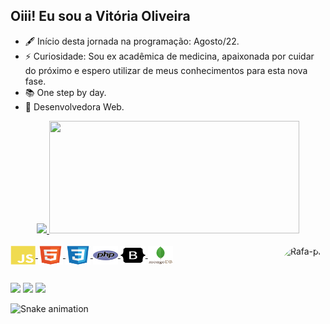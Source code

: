 ## Oiii! Eu sou a Vitória Oliveira
- 🖋 Início desta jornada na programação: Agosto/22.
- ⚡ Curiosidade: Sou ex acadêmica de medicina, apaixonada por cuidar do próximo e espero utilizar de meus conhecimentos para esta nova fase.
- 📚 One step by day.
- 🤖 Desenvolvedora Web. 

<div align="center">
  <a href="https://github.com/olvrvitoria">
  <img height="180em" src="https://github-readme-stats.vercel.app/api?username=olvrvitoria&show_icons=true&theme=gotham&include_all_commits=true&count_private=true"/>
  <img height="180em" width="400em" src="https://github-readme-stats.vercel.app/api/top-langs/?username=olvrvitoria&layout=compact&langs_count=7&theme=gotham"/>
</div>
<div style="display: inline_block"><br>
  <img align="center" alt="Vit-Js" height="30" width="40" src="https://raw.githubusercontent.com/devicons/devicon/master/icons/javascript/javascript-plain.svg">
  <img align="center" alt="Vit-HTML" height="30" width="40" src="https://raw.githubusercontent.com/devicons/devicon/master/icons/html5/html5-original.svg">
  <img align="center" alt="Vit-CSS" height="30" width="40" src="https://raw.githubusercontent.com/devicons/devicon/master/icons/css3/css3-original.svg">
  <img align="center" alt="Vit-PHP" height="30" width="40" src="https://raw.githubusercontent.com/devicons/devicon/master/icons/php/php-original.svg">
    <img align="center" alt="Vit-Bootstrap" height="30" width="40" src="https://raw.githubusercontent.com/devicons/devicon/d00d0969292a6569d45b06d3f350f463a0107b0d/icons/bootstrap/bootstrap-plain.svg">
  <img align="center" alt="Vit-MongoDb" height="30" width="40" src="https://raw.githubusercontent.com/devicons/devicon/c5378d6c2510ffa0b3e4475af95618a8048d6cf1/icons/mongodb/mongodb-original-wordmark.svg">
  <img align="right" alt="Rafa-pic" height="150" style="border-radius:50px;" src="https://image.api.playstation.com/vulcan/img/rnd/202011/1610/HWy4UZSiok6NDrkq4QkYJcAB.png">
  
  ##
 
<div> 
   
  <a href="https://codepen.io/olvrvitoria" target="_blank"><img src="https://img.shields.io/badge/-codepen-%FF7F3F?style=for-the-badge&logo=codepen&logoColor=white" target="_blank"></a>
  <a href = "mailto:soaresodvitoria@gmail.com"><img src="https://img.shields.io/badge/-Gmail-%23333?style=for-the-badge&logo=gmail&logoColor=white" target="_blank"></a>
  <a href="https://www.linkedin.com/in/vitóriadoliveira" target="_blank"><img src="https://img.shields.io/badge/-LinkedIn-%230077B5?style=for-the-badge&logo=linkedin&logoColor=white" target="_blank"></a> 
  
  ![Snake animation](https://github.com/olvrvitoria/olvrvitoria/blob/output/github-contribution-grid-snake.svg)
  
  </div>
